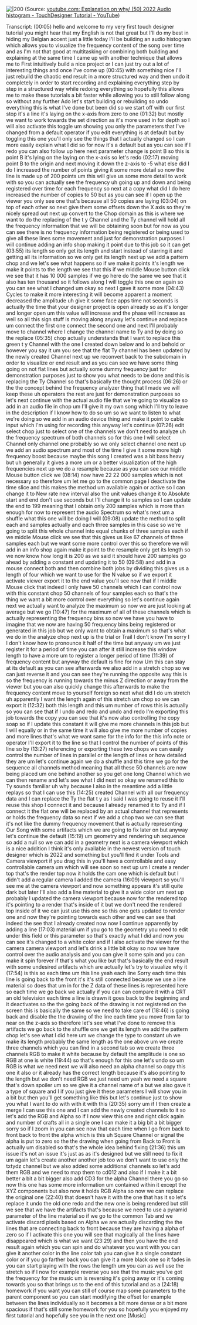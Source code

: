 
![|200](https://i.ytimg.com/vi/ua4zKWJg22g/hqdefault.jpg)
(Source: [youtube.com: Explanation on why/ (50) 2022 Audio histogram - TouchDesigner Tutorial - YouTube](https://youtu.be/ua4zKWJg22g?t=1078))


Transcript:
(00:05) hello and welcome to my very first touch designer tutorial you might hear that my English is not that great but I'll do my best in hiding my Belgian accent just a little today I'll be building an audio histogram which allows you to visualize the frequency content of the song over time and as I'm not that good at multitasking or combining both building and explaining at the same time I came up with another technique that allows me to First intuitively build a nice project or I can just try out a lot of interesting things and once I've come up
(00:45) with something nice I'll just rebuild the chaotic end result in a more structured way and then undo it completely in order to start recording and explaining everything step by step in a structured way while redoing everything so hopefully this allows me to make these tutorials a bit faster while allowing you to still follow along so without any further Ado let's start building or rebuilding so undo everything this is what I've done but been did so we start off with our first stop it's a line it's laying on the x-axis from zero to one
(01:32) but mostly we want to work towards the set direction as it's more used in for depth so I will also activate this toggle um showing you only the parameters that I've changed from a default operator if you edit everything is at default but by toggling this one you'll only see the things that I actually changed so I can more easily explain what I did so for now it's a default but as you can see if I redo you can also follow up here next parameter change is point B so this is point B it's lying on the laying on the x-axis so let's redo
(02:17) moving point B to the origin and next moving it down the z-axis to -5 what else did I do I increased the number of points giving it some more detail so now the line is made up of 200 points um this will give us some more detail to work with so you can actually see the frequency uh going up and down and being registered over time for each frequency so next at a copy what did I do here increased the number of copies to 50 but as you can see if I open up the viewer you only see one that's because all 50 copies are laying
(03:04) on top of each other so next give them some offsets down the X axis so they're nicely spread out next up convert to the Chop domain as this is where we want to do the replacing of the t y Channel and the Ty channel will hold all the frequency information that we will be obtaining soon but for now as you can see there is no frequency information being registered or being used to give all these lines some movement and just for demonstration purposes I will continue adding an info shop making it point due to this job so it can get
(03:55) its length so only get its length and start instead of starring it and getting all its information so we only get its length next up we add a pattern chop and we let's see what happens so if we make it points it's length we make it points to the length we see that this if we middle Mouse button click we see that it has 10 000 samples if we go here do the same we see that it also has ten thousand so it follows along I will toggle this one on again so you can see what I changed um okay so next I gave it some more
(04:43) Cycles to make it more interesting it will become apparent a moment decreased the amplitude uh give it some face apps time not seconds is actually the time that your designer project is open already so as it's longer and longer open um this value will increase and the phase will increase as well so all this sign stuff is moving along anyway let's continue and replace um connect the first one connect the second one and next I'll probably move to channel where I change the channel name to Ty and by doing so the replace
(05:35) chop actually understands that I want to replace this green t y Channel with the one I created down below and lo and behold or however you say it um you see that the flat Ty channel has been updated by the newly created Channel next up we reconvert back to the subdomain in order to visualize or end result and as you can see we have some thing going on not flat lines but actually some dummy frequency just for demonstration purposes just to show you what needs to be done and this is replacing the Ty Channel so that's basically the thought process
(06:26) or the the concept behind the frequency analyzer thing that I made we will keep these uh operators the rest are just for demonstration purposes so let's next continue with the actual audio file that we're going to visualize so add in an audio file in chop um I'll give it my own song which I'll try to leave in the description if I know how to do so um so we want to listen to what we're doing so we add in an audio device thing and make it point to cable input which I'm using for recording this anyway let's continue
(07:26) edit select chop just to select one of the channels we don't need to analyze uh the frequency spectrum of both channels so for this one I will select Channel only channel one probably so we only select channel one next up we add an audio spectrum and most of the time I give it some more high frequency boost because maybe this song I created was a bit bass heavy but uh generally it gives a more um or a better visualization of the high frequencies next up we do a resample because as you can see our middle Mouse button click we
(08:14) now have 22 22 000 samples which is not necessary so therefore um let me go to the common page I deactivate the time slice and this makes the method um available again or active so I can change it to New rate new interval also the unit values change it to Absolute start and end don't use seconds but I'll change it to samples so I can update the end to 199 meaning that I obtain only 200 samples which is more than enough for now to represent the audio Spectrum so what's next um a shuffle what this one will be doing I will
(09:08) update the method to split each and samples actually and each three samples in this case so we're going to split this whole channel into equal chunks of three samples each if we middle Mouse click we see that this gives us like 67 channels of three samples each but we want some more control over this so therefore we will add in an info shop again make it point to the resample only get its length so we now know how long it is 200 as we said it should have 200 samples go ahead by adding a constant and updating it to 50
(09:58) and add in a mouse connect both and then combine both jobs by dividing this gives us a length of four which we want to use for the N value so if we export it activate viewer export it to the end value you'll see now that if I middle Mouse click that indeed I only have 50 channels which I can control now with this constant chop 50 channels of four samples each so that's the thing we want a bit more control over everything so let's continue again next we actually want to analyze the maximum so now we are just looking at average but we go
(10:47) for the maximum of all of these channels which is actually representing the frequency bins so now we have you have to imagine that we now are having 50 frequency bins being registered or generated in this job but we only want to obtain a maximum so that's what we do in the analyze chop next up is the trial or Trail I don't know I'm sorry I I don't know how to pronounce it half of the time but anyway um we just register it for a period of time you can after it still increase this window length to have a more um to register a longer period of time
(11:39) of frequency content but anyway the default is fine for now Um this can stay at its default as you can see afterwards we also add in a stretch chop so we can just reverse it and you can see they're running the opposite way this is so the frequency is running towards the minus Z direction or away from the viewer but you can also quickly change this afterwards to make the frequency content move to yourself foreign so next what did I do um stretch uh apparently I want the length again of this stretch um chop so we can export it
(12:32) both this length and this um number of rows this is actually so you can see that if I undo and redo and undo and redo I'm exporting this job towards the copy you can see that it's now also controlling the copy soap so if I update this constant it will give me more channels in this job but I will equally or in the same time it will also give me more number of copies and more lines that's what we want same for the info for the this info note or operator I'll export it to the line so that I control the number of points of this line so by
(13:27) referencing or exporting these two chops we can easily control the number of lines in parallel or the length of lines or how detailed they are um let's continue again we do a shuffle and this time we go for the sequence all channels method meaning that all these 50 channels are now being placed um one behind another so you get one long Channel which we can then rename and let's see what I did next so okay we renamed this to Ty sounds familiar uh why because I also in the meantime add a little replays so that I can use this
(14:25) created Channel with all our frequency data and I can replace the Ty the flat t y as I said I was going to reuse it I'll reuse this shop I connect it and because I already renamed it to Ty and if I connect it the flat one will be replaced by an actual channel that represents or holds the frequency data so next if we add a chop two we can see that it's not like the dummy frequency movement that is actually representing Our Song with some artifacts which we are going to fix later on but anyway let's continue the default
(15:19) um geometry and rendering uh sequence so add a null so we can add in a geometry next is a camera viewport which is a nice addition I think it's only available in the newest version of touch designer which is 2022 and something but you'll find it under Tools and Camera viewport if you drag this in you'll have a controllable and easy controllable camera um which will see soon so next up um I create a render top that's the render top now it holds the cam one which is default but I didn't add a regular camera I added the camera
(16:09) viewport so you'll see me at the camera viewport and now something appears it's still quite dark but later I'll also add a line material to give it a wide color um next up probably I updated the camera viewport because now for the rendered top it's pointing to a render that's inside of it but we don't need the rendered top inside of it we can just use this one so this one gets updated to render one and now they're pointing towards each other and we can see that indeed the see that I already created now now I continue apparently by adding a line
(17:03) material um if you go to the geometry you need to edit under this field or this parameter so that's exactly what I did and now you can see it's changed to a white color and if I also activate the viewer for the camera camera viewport and let's drink a little bit okay so now we have control over the audio analysis and you can give it some spin and you can make it spin forever if that's what you like but that's basically the end result with some undesired artifacts which are actually let's try to visualize why it
(17:54) is this so each time um this line yeah each line Sorry each time this line is going back to the front it's it's still connected because we use a line material so does that um in for the Z data of these lines is represented here so each time we go back we actually if you can can compare it with a CRT an old television each time a line is drawn it goes back to the beginning and it deactivates so the the going back of the drawing is not registered on the screen this is basically the same so we need to take care of
(18:46) is going back and disable the the drawing of the line each time you move from far to near on the z-axis so therefore let's see what I've done to remove this artifacts we go back to the shuffle one we get its length we add the pattern chop let's see what I did here um we change the type to constant uh we make its length probably the same length as the one above um we create three channels which you can find in a second tab so we create three channels RGB to make it white because by default the amplitude is one so RGB at one is white
(19:44) so that's enough for this one let's undo so um RGB is what we need next we will also need an alpha channel so copy this one it also or it already has the correct length because it's also pointing to the length but we don't need RGB we just need um yeah we need a square that's down spoiler um so we give it a channel name of a but we also gave it a type of square and I if you just give it these parameters I will show you in a bit but then you'll get something like this but let's continue just to show you what I want to do with with it with this
(20:35) sorry um if I then create a merge I can use this one and I can add the newly created channels to it so let's add the RGB and Alpha so if I now view this one and right click again and number of crafts all in a single one I can make it a big bit a bit bigger sorry so if I zoom in you can see now that each time when I go from back to front back to front the alpha which is this uh Square Channel or signal the alpha is put to zero so the the drawing when going from Back to Front is actually um disabled so that's the whole idea behind fixing
(21:36) this um issue it's not an issue it's just as as it's designed but we still need to fix it um again let's create another another job too we don't want to use only the txtydz channel but we also added some additional channels so let's add them RGB and we need to map them to cd012 and also if I make it a bit better a bit a bit bigger also add CD3 for the alpha Channel there you go so now this one has some more information um contained within it except the XYZ components but also now it holds RGB Alpha so now we can replace the original one
(22:40) that doesn't have it with the one that has it so let's replace it undo the old one redo and the new one is being rendered but still we see that we have the artifacts that's because we need to use a pyramid parameter of the line material so if we go to the common Tab and we activate discard pixels based on Alpha we are actually discarding the the lines that are connecting back to front because they are having a alpha of zero so if I activate this one you will see that magically all the lines have disappeared which is what we want
(23:29) and then you have the end result again which you can spin and do whatever you want with you can give it another color in the line color tab you can give it a single constant color or if you go farther back you can give it a more black one so it fades in you can start playing with the rows the length um you can as well use the stretch so if I now for example reverse you see that the music you've got the frequency for the music um is reversing it's going away or it's coming towards you so that brings us to the end of this tutorial and as a
(24:18) homework if you want you can still of course map some parameters to the parent component so you can start modifying the offset for example between the lines individually so it becomes a bit more dense or a bit more spacious if that's still some homework for you so hopefully you enjoyed my first tutorial and hopefully see you in the next one [Music]